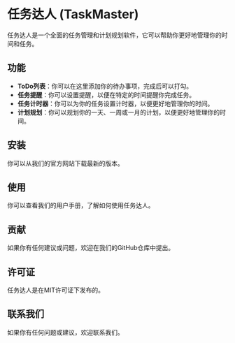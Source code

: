 # 任务达人 (TaskMaster)

任务达人是一个全面的任务管理和计划规划软件，它可以帮助你更好地管理你的时间和任务。

## 功能

- **ToDo列表**：你可以在这里添加你的待办事项，完成后可以打勾。
- **任务提醒**：你可以设置提醒，以便在特定的时间提醒你完成任务。
- **任务计时器**：你可以为你的任务设置计时器，以便更好地管理你的时间。
- **计划规划**：你可以规划你的一天、一周或一月的计划，以便更好地管理你的时间。

## 安装

你可以从我们的官方网站下载最新的版本。

## 使用

你可以查看我们的用户手册，了解如何使用任务达人。

## 贡献

如果你有任何建议或问题，欢迎在我们的GitHub仓库中提出。

## 许可证

任务达人是在MIT许可证下发布的。

## 联系我们

如果你有任何问题或建议，欢迎联系我们。

